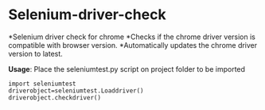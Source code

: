 # Selenium-driver-check

*Selenium driver check for chrome
*Checks if the chrome driver version is compatible with browser version.
*Automatically updates the chrome driver version to latest.

**Usage**:
Place the seleniumtest.py script on project folder to be imported 

    import seleniumtest
    driverobject=seleniumtest.Loaddriver()
    driverobject.checkdriver()
